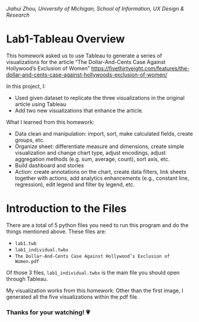 *Jiahui Zhou, University of Michigan, School of Information, UX Design & Research*

# Lab1-Tableau Overview
This homework asked us to use Tableau to generate a series of visualizations for the article “The Dollar-And-Cents Case Against Hollywood’s Exclusion of Women” https://fivethirtyeight.com/features/the-dollar-and-cents-case-against-hollywoods-exclusion-of-women/ 

In this project, I:
* Used given dataset to replicate the three visualizations in the original article using Tableau
* Add two new visualizations that enhance the article. 

What I learned from this homework:
* Data clean and manipulation: import, sort, make calculated fields, create groups, etc.
* Organize sheet: differentiate measure and dimensions, create simple visualization and change chart type, adjust encodings, adjust aggregation methods (e.g. sum, average, count), sort axis, etc.
* Build dashboard and stories
* Action: create annotations on the chart, create data filters, link sheets together with actions, add analytics enhancements (e.g., constant line, regression), edit legend and filter by legend, etc.

# Introduction to the Files
There are a total of 5 python files you need to run this program and do the things mentioned above. These files are:
*  `lab1.twb`
*  `lab1_individual.twbx`
*  `The Dollar-And-Cents Case Against Hollywood’s Exclusion of Women.pdf`

Of those 3 files, `lab1_individual.twbx` is the main file you should open through Tableau. 

My visualization works from this homework:
Other than the first image, I generated all the five visualizations within the pdf file.

### Thanks for your watching! 💗
